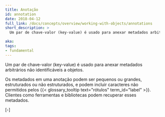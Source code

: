 ```yaml
---
title: Anotação
id: annotation
date: 2018-04-12
full_link: /docs/concepts/overview/working-with-objects/annotations
short_description: >
  Um par de chave-valor (key-value) é usado para anexar metadados arbitrários não identificáveis a objetos.

aka: 
tags:
- fundamental
---
```

 Um par de chave-valor (key-value) é usado para anexar metadados arbitrários não identificáveis a objetos.

<!--more--> 

Os metadados em uma anotação podem ser pequenos ou grandes, estruturados ou não estruturados, e podem incluir caracteres não permitidos pelos {{< glossary_tooltip text="rótulos" term_id="label" >}}. Clientes como ferramentas e bibliotecas podem recuperar esses metadados.



 [-]